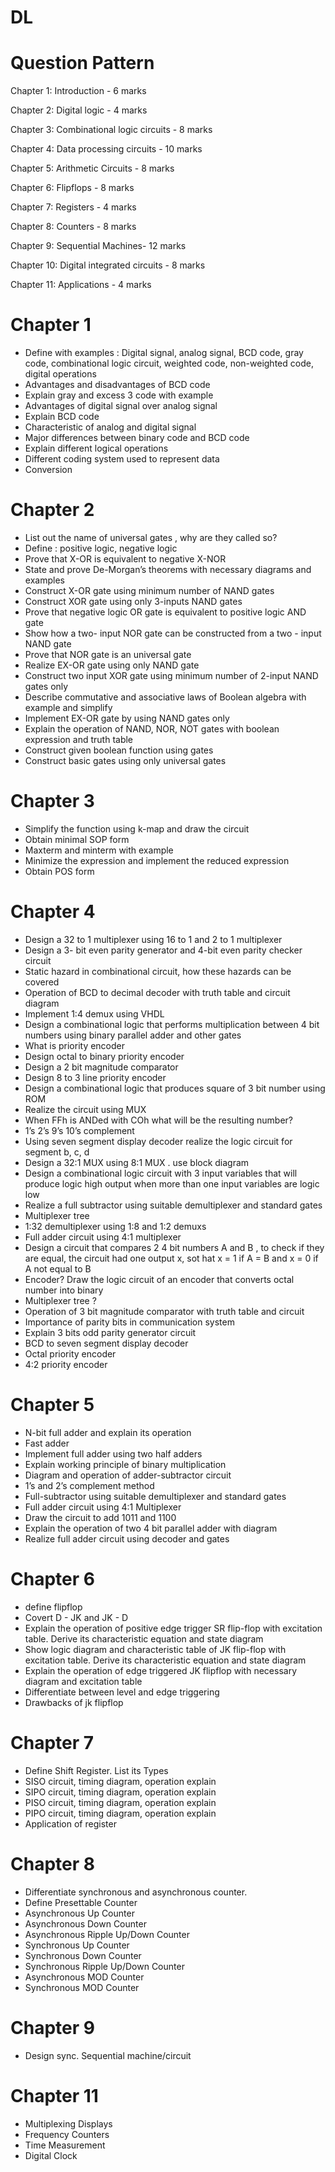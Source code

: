 # DL

# Question Pattern
Chapter 1: Introduction - 6 marks

Chapter 2: Digital logic - 4 marks

Chapter 3: Combinational logic circuits - 8 marks

Chapter 4: Data processing circuits - 10 marks

Chapter 5: Arithmetic Circuits - 8 marks

Chapter 6: Flipflops - 8 marks

Chapter 7: Registers - 4 marks

Chapter 8: Counters - 8 marks

Chapter 9: Sequential Machines- 12 marks

Chapter 10: Digital integrated circuits - 8 marks

Chapter 11: Applications - 4 marks



# Chapter 1 
* Define with examples : Digital signal, analog signal, BCD code, gray code, combinational logic circuit, weighted code, non-weighted code, digital operations
* Advantages and disadvantages of BCD code
* Explain gray and excess 3 code with example
* Advantages of digital signal over analog signal
* Explain BCD code
* Characteristic of analog and digital signal 
* Major differences between binary code and BCD code
* Explain different logical operations
* Different coding system used to represent data
* Conversion 


# Chapter 2
* List out the name of universal gates , why are they called so?
* Define : positive logic, negative logic
* Prove that X-OR is equivalent to negative X-NOR
* State and prove De-Morgan’s theorems with necessary diagrams and examples
* Construct X-OR gate using minimum number of NAND gates
* Construct XOR gate using only 3-inputs NAND gates
* Prove that negative logic OR gate is equivalent to positive logic AND gate
* Show how a two- input NOR gate can be constructed from a two - input NAND gate
* Prove that NOR gate is an universal gate
* Realize EX-OR gate using only NAND gate
* Construct two input XOR gate using minimum number of 2-input NAND gates only
* Describe commutative and associative laws of Boolean algebra with example and simplify 
* Implement  EX-OR gate by using NAND gates only
* Explain the operation of NAND, NOR, NOT gates with boolean expression and truth table
* Construct given boolean function using gates
* Construct basic gates using only universal gates

# Chapter 3
* Simplify the function using k-map and draw the circuit
* Obtain minimal SOP form
* Maxterm and minterm with example
* Minimize the expression and implement the reduced expression 
* Obtain POS form

# Chapter 4
* Design a 32 to 1 multiplexer using 16 to 1 and 2 to 1 multiplexer 
* Design a 3- bit even parity generator and 4-bit even parity checker circuit
* Static hazard in combinational circuit, how these hazards can be covered
* Operation of BCD to decimal decoder with truth table and circuit diagram
* Implement 1:4 demux using VHDL
* Design a combinational logic that performs multiplication between 4 bit numbers using binary parallel adder and other gates
* What is priority encoder
* Design octal to binary priority encoder
* Design a 2 bit magnitude comparator
* Design 8 to 3 line priority encoder
* Design a combinational logic that produces square of 3 bit number using ROM
* Realize the circuit using MUX
* When FFh is ANDed with COh what will be the resulting number?
* 1’s 2’s 9’s 10’s complement 
* Using seven segment display decoder realize the logic circuit for segment b, c, d
* Design a 32:1 MUX using 8:1 MUX . use block diagram
* Design a combinational logic circuit with 3 input variables that will produce logic high output when more than one input variables are logic low
* Realize a full subtractor using suitable demultiplexer and standard gates
* Multiplexer tree
* 1:32 demultiplexer using 1:8 and 1:2 demuxs
* Full adder circuit using 4:1 multiplexer
* Design a circuit that compares 2 4 bit numbers A and B , to check if they are equal, the circuit had one output x, sot hat x = 1 if A = B and x = 0 if A not equal to B
* Encoder? Draw the logic circuit of an encoder that converts octal number into binary
* Multiplexer tree ?
* Operation of 3 bit magnitude comparator with truth table and circuit
* Importance of parity bits in communication system
* Explain 3 bits odd parity generator circuit
* BCD to seven segment display decoder
* Octal priority encoder
* 4:2 priority encoder


# Chapter 5
* N-bit full adder and explain its operation 
* Fast adder
* Implement full adder using two half adders
* Explain working principle of binary multiplication
* Diagram and operation of adder-subtractor circuit
* 1’s and 2’s complement method
* Full-subtractor using suitable demultiplexer and standard gates
* Full adder circuit using 4:1 Multiplexer
* Draw the circuit to add 1011 and 1100
* Explain the operation of two 4 bit parallel adder with diagram
* Realize full adder circuit using decoder and gates


# Chapter 6
* define flipflop
* Covert D - JK and JK - D
* Explain the operation of positive edge trigger SR flip-flop with excitation table. Derive its characteristic equation and state diagram
* Show logic diagram and characteristic table of JK flip-flop with excitation table. Derive its characteristic equation and state diagram
* Explain the operation of edge triggered JK flipflop with necessary  diagram and excitation table
* Differentiate between level and edge triggering
* Drawbacks of jk flipflop
# Chapter 7 
* Define Shift Register. List its Types
* SISO circuit, timing diagram, operation explain
* SIPO circuit, timing diagram, operation explain
* PISO circuit, timing diagram, operation explain
* PIPO circuit, timing diagram, operation explain
* Application of register


# Chapter 8
* Differentiate synchronous and asynchronous counter.
* Define Presettable Counter
* Asynchronous Up Counter
* Asynchronous Down Counter
* Asynchronous  Ripple Up/Down Counter
* Synchronous Up Counter
* Synchronous Down Counter
* Synchronous Ripple Up/Down Counter
* Asynchronous MOD Counter
* Synchronous MOD Counter


# Chapter 9
* Design sync. Sequential machine/circuit

# Chapter 11
* Multiplexing Displays 
* Frequency Counters 
* Time Measurement 
* Digital Clock

